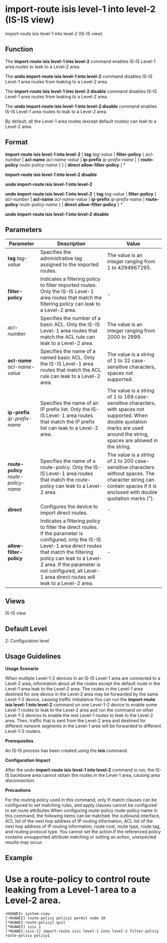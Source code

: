 import-route isis level-1 into level-2 (IS-IS view)
===================================================

import-route isis level-1 into level-2 (IS-IS view)

Function
--------



The **import-route isis level-1 into level-2** command enables IS-IS Level-1 area routes to leak to a Level-2 area.

The **undo import-route isis level-1 into level-2** command disables IS-IS Level-1 area routes from leaking to a Level-2 area.

The **import-route isis level-1 into level-2 disable** command disables IS-IS Level-1 area routes from leaking to a Level-2 area.

The **undo import-route isis level-1 into level-2 disable** command enables IS-IS Level-1 area routes to leak to a Level-2 area.



By default, all the Level-1 area routes (except default routes) can leak to a Level-2 area.


Format
------

**import-route isis level-1 into level-2** [ **tag** *tag-value* | **filter-policy** { *acl-number* | **acl-name** *acl-name-value* | **ip-prefix** *ip-prefix-name* | { **route-policy** *route-policy-name* } } | **direct** **allow-filter-policy** ] \*

**import-route isis level-1 into level-2 disable**

**undo import-route isis level-1 into level-2**

**undo import-route isis level-1 into level-2** { **tag** *tag-value* | **filter-policy** { *acl-number* | **acl-name** *acl-name-value* | **ip-prefix** *ip-prefix-name* | **route-policy** *route-policy-name* } | **direct** **allow-filter-policy** } \*

**undo import-route isis level-1 into level-2 disable**


Parameters
----------

| Parameter | Description | Value |
| --- | --- | --- |
| **tag** *tag-value* | Specifies the administrative tag assigned to the imported routes. | The value is an integer ranging from 1 to 4294967295. |
| **filter-policy** | Indicates a filtering policy to filter imported routes. Only the IS-IS Level-1 area routes that match the filtering policy can leak to a Level-2 area. | - |
| *acl-number* | Specifies the number of a basic ACL. Only the IS-IS Level-1 area routes that match the ACL rule can leak to a Level-2 area. | The value is an integer ranging from 2000 to 2999. |
| **acl-name** *acl-name-value* | Specifies the name of a named basic ACL. Only the IS-IS Level-1 area routes that match the ACL rule can leak to a Level-2 area. | The value is a string of 1 to 32 case-sensitive characters, spaces not supported. |
| **ip-prefix** *ip-prefix-name* | Specifies the name of an IP prefix list. Only the IS-IS Level-1 area routes that match the IP prefix list can leak to a Level-2 area. | The value is a string of 1 to 169 case-sensitive characters, with spaces not supported. When double quotation marks are used around the string, spaces are allowed in the string. |
| **route-policy** *route-policy-name* | Specifies the name of a route-policy. Only the IS-IS Level-1 area routes that match the route-policy can leak to a Level-2 area. | The value is a string of 1 to 200 case-sensitive characters without spaces. The character string can contain spaces if it is enclosed with double quotation marks ("). |
| **direct** | Configures the device to import direct routes. | - |
| **allow-filter-policy** | Indicates a filtering policy to filter the direct routes. If the parameter is configured, only the IS-IS Level-1 area direct routes that match the filtering policy can leak to a Level-2 area. If the parameter is not configured, all Level-1 area direct routes will leak to a Level-2 area. | - |



Views
-----

IS-IS view


Default Level
-------------

2: Configuration level


Usage Guidelines
----------------

**Usage Scenario**

When multiple Level-1-2 devices in an IS-IS Level-1 area are connected to a Level-2 area, information about all the routes except the default route in the Level-1 area leak to the Level-2 area. The routes in the Level-1 area destined for one device in the Level-2 area may be forwarded by the same Level-1-2 device, causing traffic imbalance.You can run the **import-route isis level-1 into level-2** command on one Level-1-2 device to enable some Level-1 routes to leak to the Level-2 area and run the command on other Level-1-2 devices to enable the rest Level-1 routes to leak to the Level-2 area. Then, traffic that is sent from the Level-2 area and destined for different network segments in the Level-1 area will be forwarded to different Level-1-2 routers.

**Prerequisites**



An IS-IS process has been created using the **isis** command.



**Configuration Impact**



After the undo **import-route isis level-1 into level-2** command is run, the IS-IS backbone area cannot obtain the routes in the Level-1 area, causing area disconnection.



**Precautions**



For the routing policy used in this command, only if-match clauses can be configured to set matching rules, and apply clauses cannot be configured to set route attributes.When configuring route-policy route-policy-name in this command, the following items can be matched: the outbound interface, ACL list of the next hop address of IP routing information, ACL list of the next hop address of IP routing information, route cost, route type, route tag, and routing protocol type. You cannot set the action.If the referenced policy contains unsupported attribute matching or setting an action, unexpected results may occur.




Example
-------

# Use a route-policy to control route leaking from a Level-1 area to a Level-2 area.
```
<HUAWEI> system-view
[~HUAWEI] route-policy policy1 permit node 10
[*HUAWEI-route-policy] quit
[*HUAWEI] isis 1
[*HUAWEI-isis-1] import-route isis level-1 into level-2 filter-policy route-policy policy1

```